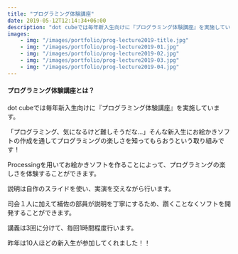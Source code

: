 ```yaml
---
title: "プログラミング体験講座"
date: 2019-05-12T12:14:34+06:00
description: "dot cubeでは毎年新入生向けに『プログラミング体験講座』を実施しています。「プログラミング、気になるけど難しそうだな...」そんな新入生にお絵かきソフトの作成を通してプログラミングの楽しさを知ってもらおうという取り組みです！"
images:
    - img: "/images/portfolio/prog-lecture2019-title.jpg"
    - img: "/images/portfolio/prog-lecture2019-01.jpg"
    - img: "/images/portfolio/prog-lecture2019-02.jpg"
    - img: "/images/portfolio/prog-lecture2019-03.jpg"
    - img: "/images/portfolio/prog-lecture2019-04.jpg"
---
```


#### プログラミング体験講座とは？

dot cubeでは毎年新入生向けに『プログラミング体験講座』を実施しています。

「プログラミング、気になるけど難しそうだな...」そんな新入生にお絵かきソフトの作成を通してプログラミングの楽しさを知ってもらおうという取り組みです！

Processingを用いてお絵かきソフトを作ることによって、プログラミングの楽しさを体験することができます。

説明は自作のスライドを使い、実演を交えながら行います。

司会１人に加えて補佐の部員が説明を丁寧にするため、躓くことなくソフトを開発することができます。

講義は3回に分けて、毎回1時間程度行います。

昨年は10人ほどの新入生が参加してくれました！！